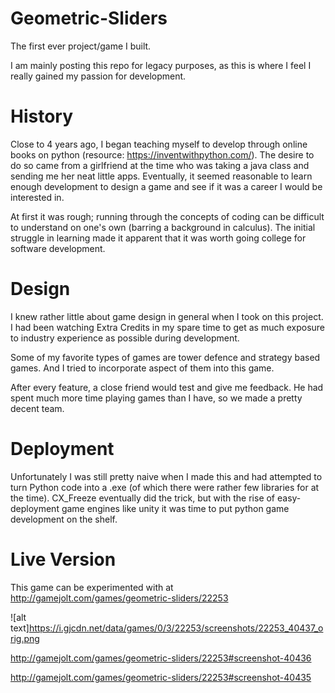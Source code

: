 # Geometric-Sliders
The first ever project/game I built.

I am mainly posting this repo for legacy purposes, as this is where I feel I really gained my passion for development.

# History
Close to 4 years ago, I began teaching myself to develop through online books on python (resource: https://inventwithpython.com/). The desire to do so came from a girlfriend at the time who was taking a java class and sending me her neat little apps. Eventually, it seemed reasonable to learn enough development to design a game and see if it was a career I would be interested in. 

At first it was rough; running through the concepts of coding can be difficult to understand on one's own (barring a background in calculus). The initial struggle in learning made it apparent that it was worth going college for software development. 

# Design
I knew rather little about game design in general when I took on this project. I had been watching Extra Credits in my spare time to get as much exposure to industry experience as possible during development.

Some of my favorite types of games are tower defence and strategy based games. And I tried to incorporate aspect of them into this game.

After every feature, a close friend would test and give me feedback. He had spent much more time playing games than I have, so we made a pretty decent team.

# Deployment
Unfortunately I was still pretty naive when I made this and had attempted to turn Python code into a .exe (of which there were rather few libraries for at the time). CX_Freeze eventually did the trick, but with the rise of easy-deployment game engines like unity it was time to put python game development on the shelf.

# Live Version
This game can be experimented with at http://gamejolt.com/games/geometric-sliders/22253

![alt text]https://i.gjcdn.net/data/games/0/3/22253/screenshots/22253_40437_orig.png

http://gamejolt.com/games/geometric-sliders/22253#screenshot-40436

http://gamejolt.com/games/geometric-sliders/22253#screenshot-40435
